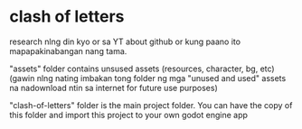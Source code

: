 # clash of letters
research nlng din kyo or sa YT about github or kung paano ito mapapakinabangan nang tama. 

"assets" folder contains unsused assets (resources, character, bg, etc) (gawin nlng nating imbakan tong folder ng mga "unused and used" assets na nadownload ntin sa internet for future use purposes)
 
"clash-of-letters" folder is the main project folder. You can have the copy of this folder and import this project to your own godot engine app
